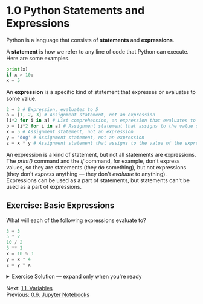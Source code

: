 # 1.0 Python Statements and Expressions

Python is a language that consists of **statements** and **expressions**.

A **statement** is how we refer to any line of code that Python can execute. Here are some examples.

```Python
print(x)
if x > 10:
x = 5
```

An **expression** is a specific kind of statement that expresses or evaluates to some value.

```Python
2 + 3 # Expression, evaluates to 5
a = [1, 2, 3] # Assignment statement, not an expression
[i*2 for i in a] # List comprehension, an expression that evaluates to [2, 4, 6]
b = [i*2 for i in a] # Assignment statement that assigns to the value of that expression
x = 5 # Assignment statement, not an expression
y = 'dog' # Assignment statement, not an expression
z = x * y # Assignment statement that assigns to the value of the expression: x * y
```

An expression is a kind of statement, but not all statements are expressions. The _print()_ command and the _if_
command, for example, don't express values, so they are statements (they _do_ something), but not expressions (they
don't _express_ anything — they don't _evaluate_ to anything). Expressions can be used as a part of statements, but
statements can't be used as a part of expressions.

## Exercise: Basic Expressions

What will each of the following expressions evaluate to?

```python
3 + 3
5 * 2
10 / 2
5 ** 2
x = 10 % 3
y = x * 4
z = y * x
```

<details>
<summary>Exercise Solution — expand only when you're ready</summary>

```python
3 + 3 # 6
5 * 2 # 10
10 / 2 # 5
5 ** 2 # 25
x = 10 % 3 # 1
y = x * 4 # 4
z = y * x # 4
```

</details>

Next: [1.1. Variables](1.1.%20Variables.md)<br>
Previous: [0.6. Jupyter Notebooks](../CH00/0.6.%20Jupyter%20Notebooks.md)

